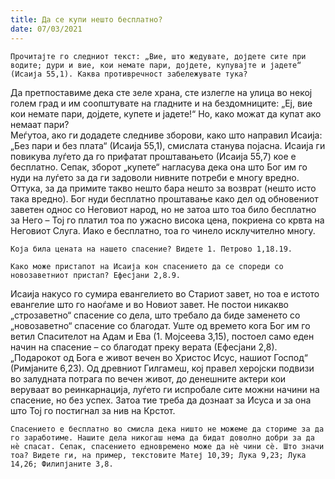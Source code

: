 ```yaml
---
title: Да се купи нешто бесплатно? 
date: 07/03/2021
---
```


`Прочитајте го следниот текст: „Вие, што жедувате, дојдете сите при водите; дури и вие, кои немате пари, дојдете, купувајте и јадете“ (Исаија 55,1). Каква противречност забележувате тука?`

Да претпоставиме дека сте зеле храна, сте излегле на улица во некој голем град и им соопштувате на гладните и на бездомниците: „Еј, вие кои немате пари, дојдете, купете и јадете!“ Но, како можат да купат ако немаат пари?
<br>
Меѓутоа, ако ги додадете следниве зборови, како што направил Исаија: „Без пари и без плата“ (Исаија 55,1), смислата станува појасна. Исаија ги повикува луѓето да го прифатат проштавањето (Исаија 55,7) кое е бесплатно. Сепак, зборот „купете“ нагласува дека она што Бог им го нуди на луѓето за да ги задоволи нивните потреби е многу вредно. Оттука, за да примите такво нешто бара нешто за возврат (нешто исто така вредно). Бог нуди бесплатно проштавање како дел од обновениот заветен однос со Неговиот народ, но не затоа што тоа било бесплатно за Него – Тој го платил тоа по ужасно висока цена, покриена со крвта на Неговиот Слуга. Иако е бесплатно, тоа го чинело исклучително многу.

`Која била цената на нашето спасение? Видете 1. Петрово 1,18.19.`

`Како може пристапот на Исаија кон спасението да се спореди со новозаветниот пристап? Ефесјани 2,8.9.`

Исаија накусо го сумира евангелието во Стариот завет, но тоа е истото евангелие што го наоѓаме и во Новиот завет. Не постои никакво „строзаветно“ спасение со дела, што требало да биде заменето со „новозаветно“ спасение со благодат. Уште од времето кога Бог им го ветил Спасителот на Адам и Ева (1. Мојсеева 3,15), постоел само еден начин на спасение – со благодат преку верата (Ефесјани 2,8). „Подарокот од Бога е живот вечен во Христос Исус, нашиот Господ“ (Римјаните 6,23). Од древниот Гилгамеш, кој правел херојски подвизи во залудната потрага по вечен живот, до денешните актери кои веруваат во реинкарнација, луѓето ги испробале сите можни начини на спасение, но без успех. Затоа тие треба да дознаат за Исуса и за она што Тој го постигнал за нив на Крстот.

`Спасението е бесплатно во смисла дека ништо не можеме да сториме за да го заработиме. Нашите дела никогаш нема да бидат доволно добри за да нè спасат. Сепак, спасението едновремено може да нè чини сè. Што значи тоа? Видете ги, на пример, текстовите Матеј 10,39; Лука 9,23; Лука 14,26; Филипјаните 3,8.`